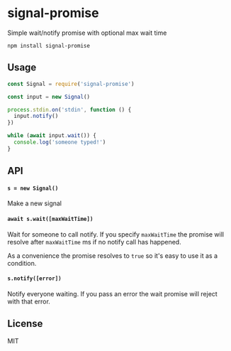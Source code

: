 # signal-promise

Simple wait/notify promise with optional max wait time

```
npm install signal-promise
```

## Usage

``` js
const Signal = require('signal-promise')

const input = new Signal()

process.stdin.on('stdin', function () {
  input.notify()
})

while (await input.wait()) {
  console.log('someone typed!')
}
```

## API

#### `s = new Signal()`

Make a new signal

#### `await s.wait([maxWaitTime])`

Wait for someone to call notify. If you specify `maxWaitTime`
the promise will resolve after `maxWaitTime` ms if no notify call has happened.

As a convenience the promise resolves to `true` so it's easy to use it as a condition.

#### `s.notify([error])`

Notify everyone waiting. If you pass an error the wait promise
will reject with that error.

## License

MIT
